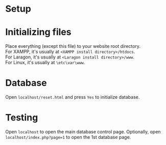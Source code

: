 Setup
=====

# Initializing files
Place everything (except this file) to your website root directory.  
For XAMPP, it's usually at `<XAMPP install directory>/htdocs`.  
For Laragon, it's usually at `<Laragon install directory>/www`.  
For Linux, it's usually at `\etc\var\www`.

# Database
Open `localhost/reset.html` and press `Yes` to initialize database.


Testing
=======

Open `localhost` to open the main database control page.
Optionally, open `localhost/index.php?page=1` to open the 1st database page.
